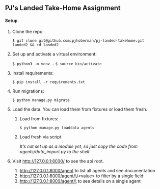PJ's Landed Take-Home Assignment
---

#### Setup

1. Clone the repo:

    `$ git clone git@github.com:pjhoberman/pj-landed-takehome.git landed2 && cd landed2` 

1. Set up and activate a virtual environment:
    
    `$ python3 -m venv .`
    `$ source bin/activate`
    
1. Install requirements:
    
    `$ pip install -r requirements.txt`
    
1. Run migrations:
    
    `$ python manage.py migrate`

1. Load the data. You can load them from fixtures or load them fresh.
    1. Load from fixtures:
        
        `$ python manage.py loaddata agents`
        
    1. Load fresh via script
        
        *It's not set up as a module yet, so just copy the code from agents/data_import.py to the shell* 
    
1. Visit http://127.0.0.1:8000/ to see the api root.
    1. http://127.0.0.1:8000/agent to list all agents and see documentation
    1. http://127.0.0.1:8000/agent/\<field>/\<value> to filter by a single field
    1. http://127.0.0.1:8000/agent/\<id> to see details on a single agent